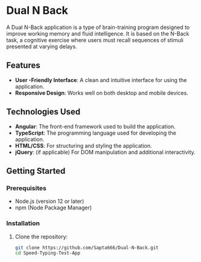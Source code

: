 # Dual N Back

A Dual N-Back application is a type of brain-training program designed to improve working memory and fluid intelligence. It is based on the N-Back task, a cognitive exercise where users must recall sequences of stimuli presented at varying delays.

## Features

- **User -Friendly Interface**: A clean and intuitive interface for using the application.
- **Responsive Design**: Works well on both desktop and mobile devices.

## Technologies Used

- **Angular**: The front-end framework used to build the application.
- **TypeScript**: The programming language used for developing the application.
- **HTML/CSS**: For structuring and styling the application.
- **jQuery**: (if applicable) For DOM manipulation and additional interactivity.

## Getting Started

### Prerequisites

- Node.js (version 12 or later)
- npm (Node Package Manager)

### Installation

1. Clone the repository:
   ```bash
   git clone https://github.com/Sapta666/Dual-N-Back.git
   cd Speed-Typing-Test-App